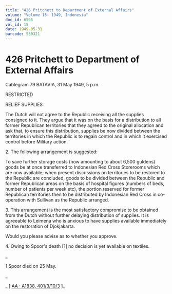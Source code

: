 ```yaml
---
title: "426 Pritchett to Department of External Affairs"
volume: "Volume 15: 1949, Indonesia"
doc_id: 6595
vol_id: 15
date: 1949-05-31
barcode: 550321
---
```


# 426 Pritchett to Department of External Affairs

Cablegram 79 BATAVIA, 31 May 1949, 5 p.m.

RESTRICTED

RELIEF SUPPLIES

The Dutch will not agree to the Republic receiving all the supplies consigned to it. They argue that it was on the basis for a distribution to all former Republican territories that they agreed to the original allocation and ask that, to ensure this distribution, supplies be now divided between the territories in which the Republic is to regain control and in which it exercised control before Military action.

2\. The following arrangement is suggested:

To save further storage costs (now amounting to about 6,500 guldens) goods be at once transferred to Indonesian Red Cross Storerooms which are now available; when present discussions on territories to be restored to the Republic are concluded, goods to be divided between the Republic and former Republican areas on the basis of hospital figures (numbers of beds, number of patients per week etc), the portion reserved for former Republican territories then to be distributed by Indonesian Red Cross in co- operation with Sullivan as the Republic arranged.

3\. This arrangement is the most satisfactory compromise to be obtained from the Dutch without further delaying distribution of supplies. It is agreeable to Leimena who is anxious to have supplies available immediately on the restoration of Djokjakarta.

Would you please advise as to whether you approve.

4\. Owing to Spoor's death [1] no decision is yet available on textiles.

_

1 Spoor died on 25 May.

_

_ [ [AA : A1838, 401/3/10/3](http://www.naa.gov.au/cgi-bin/Search?O=I&Number=550321) ]_

